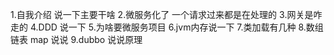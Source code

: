 1.自我介绍 说一下主要干啥
2.微服务化了 一个请求过来都是在处理的
3.网关是咋走的
4.DDD 说一下
5.为啥要微服务项目
6.jvm内存说一下
7.类加载有几种
8.数组 链表 map 说说
9.dubbo 说说原理